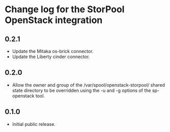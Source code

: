 Change log for the StorPool OpenStack integration
=================================================

0.2.1
-----

- Update the Mitaka os-brick connector.
- Update the Liberty cinder connector.

0.2.0
-----

- Allow the owner and group of the /var/spool/openstack-storpool/
  shared state directory to be overridden using the -u and -g
  options of the sp-openstack tool.

0.1.0
-----

- Initial public release.
